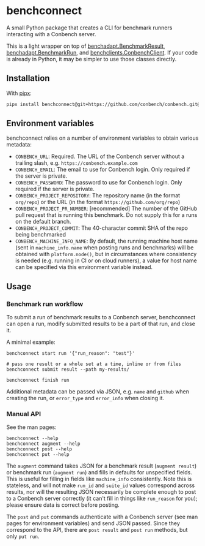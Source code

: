 # benchconnect

A small Python package that creates a CLI for benchmark runners interacting
with a Conbench server.

This is a light wrapper on top of
[benchadapt.BenchmarkResult](https://github.com/conbench/conbench/blob/main/benchadapt/python/benchadapt/result.py),
[benchadapt.BenchmarkRun](https://github.com/conbench/conbench/blob/main/benchadapt/python/benchadapt/run.py), and
[benchclients.ConbenchClient](https://github.com/conbench/conbench/blob/main/benchclients/python/benchclients/conbench.py).
If your code is already in Python, it may be simpler to use those classes
directly.

## Installation

With [pipx](https://pypa.github.io/pipx/):

```bash
pipx install benchconnect@git+https://github.com/conbench/conbench.git@main#subdirectory=benchconnect
```

## Environment variables

benchconnect relies on a number of environment variables to obtain various
metadata:

- `CONBENCH_URL`: Required. The URL of the Conbench server without a trailing
slash, e.g. `https://conbench.example.com`
- `CONBENCH_EMAIL`: The email to use for Conbench login. Only required if the
server is private.
- `CONBENCH_PASSWORD`: The password to use for Conbench login. Only required
if the server is private.
- `CONBENCH_PROJECT_REPOSITORY`: The repository name (in the format `org/repo`) or the
URL (in the format `https://github.com/org/repo`)
- `CONBENCH_PROJECT_PR_NUMBER`: [recommended] The number of the GitHub pull request that
is running this benchmark. Do not supply this for a runs on the default branch.
- `CONBENCH_PROJECT_COMMIT`: The 40-character commit SHA of the repo being benchmarked
- `CONBENCH_MACHINE_INFO_NAME`: By default, the running machine host name (sent in
`machine_info.name` when posting runs and benchmarks) will be obtained with
`platform.node()`, but in circumstances where consistency is needed (e.g.
running in CI or on cloud runners), a value for host name can be specified via
this environment variable instead.

## Usage

### Benchmark run workflow

To submit a run of benchmark results to a Conbench server, benchconnect can
open a run, modify submitted results to be a part of that run, and close it.

A minimal example:

```shell
benchconnect start run '{"run_reason": "test"}'

# pass one result or a whole set at a time, inline or from files
benchconnect submit result --path my-results/

benchconnect finish run
```

Additional metadata can be passed via JSON, e.g. `name` and `github` when
creating the run, or `error_type` and `error_info` when closing it.

### Manual API

See the man pages:

```shell
benchconnect --help
benchconnect augment --help
benchconnect post --help
benchconnect put --help
```

The `augment` command takes JSON for a benchmark result (`augment result`)
or benchmark run (`augment run`) and fills in defaults for unspecified fields.
This is useful for filling in fields like `machine_info` consistently. Note
this is stateless, and will not make `run_id` and `suite_id` values correspond
across results, nor will the resulting JSON necessarily be complete enough to
post to a Conbench server correctly (it can't fill in things like `run_reason`
for you); please ensure data is correct before posting.

The `post` and `put` commands authenticate with a Conbench server (see man
pages for environment variables) and send JSON passed. Since they correspond
to the API, there are `post result` and `post run` methods, but only `put run`.
